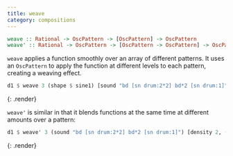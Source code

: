 ```yaml
---
title: weave
category: compositions
---
```


~~~~haskell
weave :: Rational -> OscPattern -> [OscPattern] -> OscPattern
weave' :: Rational -> OscPattern -> [OscPattern -> OscPattern] -> OscPattern
~~~~

`weave` applies a function smoothly over an array of different patterns. It uses an `OscPattern` to
apply the function at different levels to each pattern, creating a weaving effect.

~~~~haskell
d1 $ weave 3 (shape $ sine1) [sound "bd [sn drum:2*2] bd*2 [sn drum:1]", sound "arpy*8 ~"] 
~~~~
{: .render}

`weave'` is similar in that it blends functions at the same time at different amounts over a pattern:

~~~~haskell
d1 $ weave' 3 (sound "bd [sn drum:2*2] bd*2 [sn drum:1]") [density 2, (# speed "0.5"), chop 16]
~~~~
{: .render}

